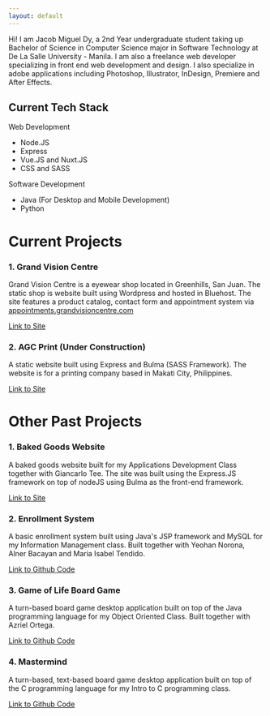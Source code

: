 ```yaml
---
layout: default
---
```


Hi! I am Jacob Miguel Dy, a 2nd Year undergraduate student taking up Bachelor of Science in Computer Science major in Software Technology at De La Salle University - Manila. I am also a freelance web developer specializing in front end web development and design. I also specialize in adobe applications including Photoshop, Illustrator, InDesign, Premiere and After Effects.

## Current Tech Stack
Web Development
- Node.JS
- Express
- Vue.JS and Nuxt.JS
- CSS and SASS

Software Development
- Java (For Desktop and Mobile Development)
- Python

# Current Projects

### 1. Grand Vision Centre

Grand Vision Centre is a eyewear shop located in Greenhills, San Juan. The static shop is website built using Wordpress and hosted in Bluehost. The site features a product catalog, contact form and appointment system via [appointments.grandvisioncentre.com](http://appointment.grandivisoncentre.com)

[Link to Site](http://www.grandvisioncentre.com)

### 2. AGC Print (Under Construction)

A static website built using Express and Bulma (SASS Framework). The website is for a printing company based in Makati City, Philippines.

[Link to Site](http://www.agcprint.herokuapp.com)

# Other Past Projects

### 1. Baked Goods Website

A baked goods website built for my Applications Development Class together with Giancarlo Tee. The site was built using the Express.JS framework on top of nodeJS using Bulma as the front-end framework.

[Link to Site](http://www.baked-goods-ph.herokuapp.com)

### 2. Enrollment System

A basic enrollment system built using Java's JSP framework and MySQL for my Information Management class. Built together with Yeohan Norona, Alner Bacayan and Maria Isabel Tendido.

[Link to Github Code](http://www.baked-goods-ph.herokuapp.com)

### 3. Game of Life Board Game

A turn-based board game desktop application built on top of the Java programming language for my Object Oriented Class. Built together with Azriel Ortega.

[Link to Github Code](http://www.baked-goods-ph.herokuapp.com)

### 4. Mastermind

A turn-based, text-based board game desktop application built on top of the C programming language for my Intro to C programming class.

[Link to Github Code](http://www.baked-goods-ph.herokuapp.com)


